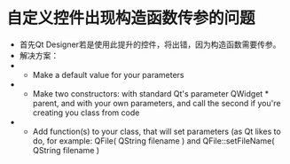 # 自定义控件出现构造函数传参的问题
- 首先Qt Designer若是使用此提升的控件，将出错，因为构造函数需要传参。
- 解决方案：
- - Make a default value for your parameters
- - Make two constructors: with standard Qt's parameter QWidget * parent, and with your own parameters, and call the second if you're creating you class from code
- - Add function(s) to your class, that will set parameters (as Qt likes to do, for example: QFile( QString filename ) and QFile::setFileName( QString filename )
